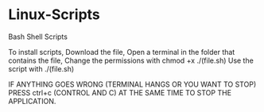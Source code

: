 # Linux-Scripts
Bash Shell Scripts 

To install scripts, 
Download the file,
Open a terminal in the folder that contains the file,
Change the permissions with 
chmod +x ./(file.sh)
Use the script with 
./(file.sh)

IF ANYTHING GOES WRONG (TERMINAL HANGS OR YOU WANT TO STOP) PRESS ctrl+c (CONTROL AND C) AT THE SAME TIME TO STOP THE APPLICATION.
